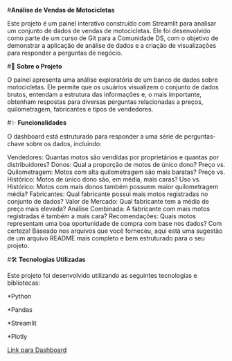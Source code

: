 #**Análise de Vendas de Motocicletas**

Este projeto é um painel interativo construído com Streamlit para analisar um conjunto de dados de vendas de motocicletas. Ele foi desenvolvido como parte de um curso de Git para a Comunidade DS, com o objetivo de demonstrar a aplicação de análise de dados e a criação de visualizações para responder a perguntas de negócio.


#📜 **Sobre o Projeto**

O painel apresenta uma análise exploratória de um banco de dados sobre motocicletas. Ele permite que os usuários visualizem o conjunto de dados brutos, entendam a estrutura das informações e, o mais importante, obtenham respostas para diversas perguntas relacionadas a preços, quilometragem, fabricantes e tipos de vendedores.

#✨ **Funcionalidades**

O dashboard está estruturado para responder a uma série de perguntas-chave sobre os dados, incluindo:

Vendedores: Quantas motos são vendidas por proprietários e quantas por distribuidores?
Donos: Qual a proporção de motos de único dono?
Preço vs. Quilometragem: Motos com alta quilometragem são mais baratas?
Preço vs. Histórico: Motos de único dono são, em média, mais caras?
Uso vs. Histórico: Motos com mais donos também possuem maior quilometragem média?
Fabricantes: Qual fabricante possui mais motos registradas no conjunto de dados?
Valor de Mercado: Qual fabricante tem a média de preço mais elevada?
Análise Combinada: A fabricante com mais motos registradas é também a mais cara?
Recomendações: Quais motos representam uma boa oportunidade de compra com base nos dados?
Com certeza! Baseado nos arquivos que você forneceu, aqui está uma sugestão de um arquivo README mais completo e bem estruturado para o seu projeto.


#🛠️ **Tecnologias Utilizadas**

Este projeto foi desenvolvido utilizando as seguintes tecnologias e bibliotecas:

*Python

*Pandas 

*Streamlit 

*Plotly

[Link para Dashboard](https://gustavocdscursogit.streamlit.app/)